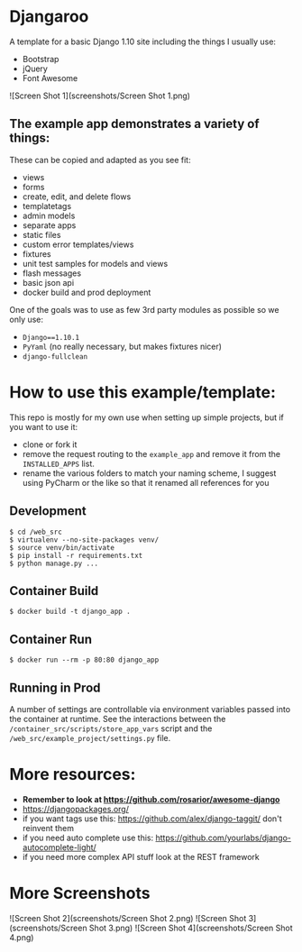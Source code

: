 # Djangaroo

A template for a basic Django 1.10 site including the things I usually use:

- Bootstrap
- jQuery
- Font Awesome

![Screen Shot 1](screenshots/Screen Shot 1.png)

## The example app demonstrates a variety of things:

These can be copied and adapted as you see fit:

- views
- forms
- create, edit, and delete flows
- templatetags
- admin models
- separate apps
- static files
- custom error templates/views
- fixtures
- unit test samples for models and views
- flash messages
- basic json api
- docker build and prod deployment

One of the goals was to use as few 3rd party modules as possible so we only use:

- `Django==1.10.1`
- `PyYaml` (no really necessary, but makes fixtures nicer)
- `django-fullclean`

# How to use this example/template:

This repo is mostly for my own use when setting up simple projects, but if you want to use it:

- clone or fork it
- remove the request routing to the `example_app` and remove it from the `INSTALLED_APPS` list. 
- rename the various folders to match your naming scheme, I suggest using PyCharm or the like so that it 
renamed all references for you

## Development

```
$ cd /web_src
$ virtualenv --no-site-packages venv/
$ source venv/bin/activate
$ pip install -r requirements.txt
$ python manage.py ...
```

## Container Build

```
$ docker build -t django_app .
```

## Container Run

```
$ docker run --rm -p 80:80 django_app
```

## Running in Prod

A number of settings are controllable via environment variables passed into the container at runtime. See the 
interactions between the `/container_src/scripts/store_app_vars` script and the `/web_src/example_project/settings.py` 
file.

# More resources:

- **Remember to look at https://github.com/rosarior/awesome-django**
- https://djangopackages.org/
- if you want tags use this: https://github.com/alex/django-taggit/ don't reinvent them
- if you need auto complete use this: https://github.com/yourlabs/django-autocomplete-light/
- if you need more complex API stuff look at the REST framework

# More Screenshots

![Screen Shot 2](screenshots/Screen Shot 2.png)
![Screen Shot 3](screenshots/Screen Shot 3.png)
![Screen Shot 4](screenshots/Screen Shot 4.png)
